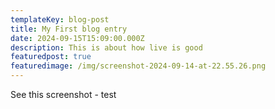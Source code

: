 ```yaml
---
templateKey: blog-post
title: My First blog entry
date: 2024-09-15T15:09:00.000Z
description: This is about how live is good
featuredpost: true
featuredimage: /img/screenshot-2024-09-14-at-22.55.26.png
---
```

See this screenshot - test
